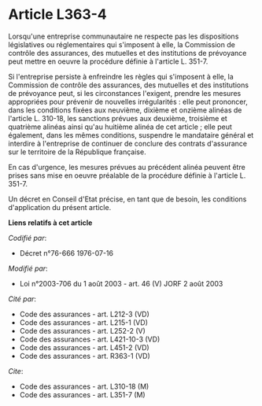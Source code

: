 # Article L363-4

Lorsqu'une entreprise communautaire ne respecte pas les dispositions législatives ou réglementaires qui s'imposent à elle, la
Commission de contrôle des assurances, des mutuelles et des institutions de prévoyance peut mettre en oeuvre la procédure
définie à l'article L. 351-7.

Si l'entreprise persiste à enfreindre les règles qui s'imposent à elle, la Commission de contrôle des assurances, des
mutuelles et des institutions de prévoyance peut, si les circonstances l'exigent, prendre les mesures appropriées pour
prévenir de nouvelles irrégularités : elle peut prononcer, dans les conditions fixées aux neuvième, dixième et onzième
alinéas de l'article L. 310-18, les sanctions prévues aux deuxième, troisième et quatrième alinéas ainsi qu'au huitième
alinéa de cet article ; elle peut également, dans les mêmes conditions, suspendre le mandataire général et interdire à
l'entreprise de continuer de conclure des contrats d'assurance sur le territoire de la République française.

En cas d'urgence, les mesures prévues au précédent alinéa peuvent être prises sans mise en oeuvre préalable de la procédure
définie à l'article L. 351-7.

Un décret en Conseil d'Etat précise, en tant que de besoin, les conditions d'application du présent article.

**Liens relatifs à cet article**

_Codifié par_:

  - Décret n°76-666 1976-07-16

_Modifié par_:

  - Loi n°2003-706 du 1 août 2003 - art. 46 (V) JORF 2 août 2003

_Cité par_:

  - Code des assurances - art. L212-3 (VD)
  - Code des assurances - art. L215-1 (VD)
  - Code des assurances - art. L252-2 (V)
  - Code des assurances - art. L421-10-3 (VD)
  - Code des assurances - art. L451-2 (VD)
  - Code des assurances - art. R363-1 (VD)

_Cite_:

  - Code des assurances - art. L310-18 (M)
  - Code des assurances - art. L351-7 (M)
